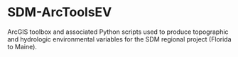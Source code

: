 # SDM-ArcToolsEV
ArcGIS toolbox and associated Python scripts used to produce topographic and hydrologic environmental variables for the SDM regional project (Florida to Maine).
